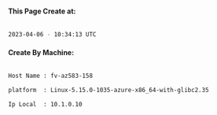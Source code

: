 
   
#### This Page Create at:

```bash

2023-04-06 - 10:34:13 UTC

```

#### Create By Machine:

```bash

Host Name : fv-az583-158

platform  : Linux-5.15.0-1035-azure-x86_64-with-glibc2.35

Ip Local  : 10.1.0.10

```

